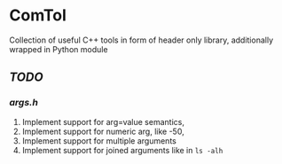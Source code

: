 # ComTol
Collection of useful C++ tools in form of header only library, additionally wrapped in Python module

## _TODO_

### _args.h_

 1. Implement support for arg=value semantics,
 2. Implement support for numeric arg, like -50,
 3. Implement support for multiple arguments
 4. Implement support for joined arguments like in ```ls -alh```

